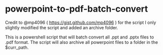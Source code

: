 # powerpoint-to-pdf-batch-convert

Credit to @mp4096 ( https://gist.github.com/mp4096 ) for the script I only slightly modified the script and added an archive folder.

This is a powershell script that will batch convert all .ppt and .pptx files to .pdf format. The script will also archive all powerpoint 
files to a folder in the $curr_path.
